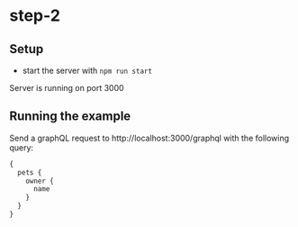 # step-2

## Setup

- start the server with `npm run start`

Server is running on port 3000

## Running the example

Send a graphQL request to http://localhost:3000/graphql with the following query:

```js
{
  pets {
    owner {
      name
    }
  }
}
```
